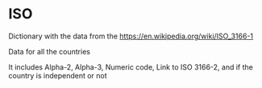 # ISO
Dictionary with the data from the https://en.wikipedia.org/wiki/ISO_3166-1 


Data for all the countries


It includes Alpha-2, Alpha-3, Numeric code, Link to ISO 3166-2, and if the country is independent or not
